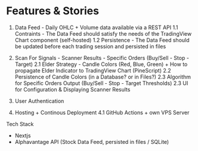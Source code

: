 # Features & Stories

1. Data Feed - Daily OHLC + Volume data available via a REST API
1.1 Contraints - The Data Feed should satisfy the needs of the TradingView Chart component (self-hosted)
1.2 Persistence - The Data Feed should be updated before each trading session and persisted in files

2. Scan For Signals - Scanner Results - Specific Orders (Buy/Sell - Stop - Target)
2.1 Elder Strategy - Candle Colors (Red, Blue, Green) + How to propagate Elder Indicator to TradingView Chart (PineScript)
2.2 Persistence of Candle Colors (in a Database? or in Files?)
2.3 Algorithm for Specific Orders Output (Buy/Sell - Stop - Target Thresholds)
2.3 UI for Configuration & Displaying Scanner Results

3. User Authentication

4. Hosting + Continous Deployment
4.1 GitHub Actions + own VPS Server

Tech Stack
- Nextjs
- Alphavantage API (Stock Data Feed, persisted in files / SQLite)